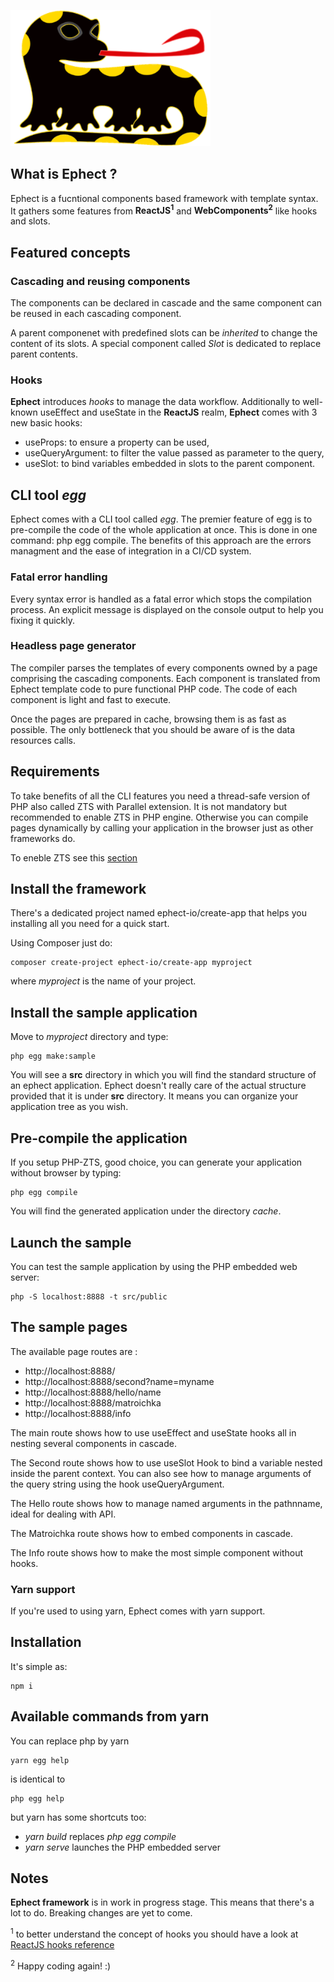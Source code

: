 ![Ephect](assets/images/salamandra.png)

## What is Ephect ?

Ephect is a fucntional components based framework with template syntax. It gathers some features from **ReactJS<sup>1</sup>** and **WebComponents<sup>2</sup>** like hooks and slots.

## Featured concepts

### Cascading and reusing components

The components can be declared in cascade and the same component can be reused in each cascading component.

A parent componenet with predefined slots can be *inherited* to change the content of its slots. A special component called *Slot* is dedicated to replace parent contents.

### Hooks

**Ephect** introduces *hooks* to manage the data workflow. Additionally to well-known useEffect and useState in the **ReactJS** realm, **Ephect** comes with 3 new basic hooks:

- useProps: to ensure a property can be used,
- useQueryArgument: to filter the value passed as parameter to the query,
- useSlot: to bind variables embedded in slots to the parent component.

## CLI tool *egg*

Ephect comes with a CLI tool called *egg*. The premier feature of egg is to pre-compile the code of the whole application at once. This is done in one command: php egg compile. The benefits of this approach are the errors managment and the ease of integration in a CI/CD system.

### Fatal error handling

Every syntax error is handled as a fatal error which stops the compilation process. An explicit message is displayed on the console output to help you fixing it quickly.

### Headless page generator

The compiler parses the templates of every components owned by a page comprising the cascading components. Each component is translated from Ephect template code to pure functional PHP code. The code of each component is light and fast to execute. 

Once the pages are prepared in cache, browsing them is as fast as possible. The only bottleneck that you should be aware of is the data resources calls.

## Requirements

To take benefits of all the CLI features you need a thread-safe version of PHP also called ZTS with Parallel extension. It is not mandatory but recommended to enable ZTS in PHP engine. Otherwise you can compile pages dynamically by calling your application in the browser just as other frameworks do.

To eneble ZTS see this [section](docs/enable-zts)

## Install the framework

There's a dedicated project named ephect-io/create-app that helps you installing all you need for a quick start. 

Using Composer just do:

    composer create-project ephect-io/create-app myproject

where *myproject* is the name of your project. 

## Install the sample application

Move to *myproject* directory and type:

    php egg make:sample

You will see a **src** directory in which you will find the standard structure of an ephect application. Ephect doesn't really care of the actual structure provided that it is under **src** directory. It means you can organize your application tree as you wish.

## Pre-compile the application

If you setup PHP-ZTS, good choice, you can generate your application without browser by typing:

    php egg compile

You will find the generated application under the directory *cache*.

## Launch the sample

You can test the sample application by using the PHP embedded web server:

    php -S localhost:8888 -t src/public

## The sample pages 

The available page routes are :
 - http://localhost:8888/
 - http://localhost:8888/second?name=myname
 - http://localhost:8888/hello/name
 - http://localhost:8888/matroichka
 - http://localhost:8888/info

The main route shows how to use useEffect and useState hooks all in nesting several components in cascade.

The Second route shows how to use useSlot Hook to bind a variable nested inside the parent context. You can also see how to manage arguments of the query string using the hook useQueryArgument.

The Hello route shows how to manage named arguments in the pathnname, ideal for dealing with API.

The Matroichka route shows how to embed components in cascade.

The Info route shows how to make the most simple component without hooks.

### Yarn support

If you're used to using yarn, Ephect comes with yarn support.

## Installation

It's simple as:

    npm i

## Available commands from yarn

You can replace php by yarn

    yarn egg help

is identical to

    php egg help

but yarn has some shortcuts too:

 - *yarn build* replaces *php egg compile*
 - *yarn serve* launches the PHP embedded server

## Notes

**Ephect framework** is in work in progress stage. This means that there's a lot to do. Breaking changes are yet to come.

<sup>1</sup> to better understand the concept of hooks you should have a look at [ReactJS hooks reference](https://reactjs.org/docs/hooks-reference.html)

<sup>2</sup> 
Happy coding again! :)
